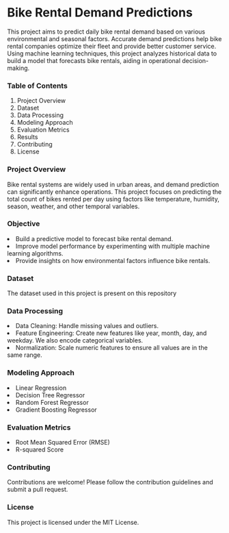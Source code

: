 
# Bike Rental Demand Predictions

<p>This project aims to predict daily bike rental demand based on various environmental and seasonal factors. Accurate demand predictions help bike rental companies optimize their fleet and provide better customer service. Using machine learning techniques, this project analyzes historical data to build a model that forecasts bike rentals, aiding in operational decision-making.</p>

<h3>Table of Contents</h3>
<ol type = 1>

<li>Project Overview </li>
<li>Dataset </li>
<li>Data Processing </li>
<li>Modeling Approach </li>
<li>Evaluation Metrics </li>
<li>Results </li>
<li>Contributing </li>
<li>License  </li>
</ol>
<h3>Project Overview </h3>
<p>Bike rental systems are widely used in urban areas, and demand prediction can significantly enhance operations. This project focuses on predicting the total count of bikes rented per day using factors like temperature, humidity, season, weather, and other temporal variables. </p>

<h3>Objective </h3>
<li>Build a predictive model to forecast bike rental demand.</li>
<li>Improve model performance by experimenting with multiple machine learning algorithms. </li>
<li>Provide insights on how environmental factors influence bike rentals.</li>

<h3>Dataset</h3>
The dataset used in this project is present on  this repository 

<h3>Data Processing </h3>
<li>Data Cleaning: Handle missing values and outliers. </li>
<li>Feature Engineering: Create new features like year, month, day, and weekday. We also encode categorical variables. </li>
<li>Normalization: Scale numeric features to ensure all values are in the same range. </li>
<h3>Modeling Approach</h3>

<li>Linear Regression</li> 
 <li>Decision Tree Regressor</li>
<li>Random Forest Regressor</li>
<li>Gradient Boosting Regressor </li>

<h3>Evaluation Metrics </h3>

<li>Root Mean Squared Error (RMSE) </li>
<li>R-squared Score </li>


<h3>Contributing </h3>
Contributions are welcome! Please follow the contribution guidelines and submit a pull request.

<h3>License </h3>
<p>This project is licensed under the MIT License. </p>

